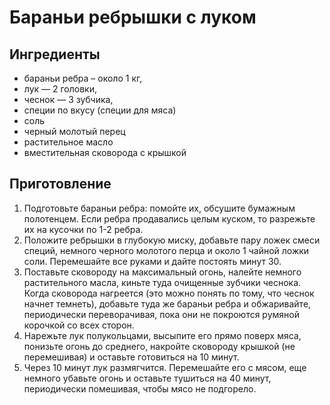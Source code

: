 # Бараньи ребрышки с луком

## Ингредиенты
+ бараньи ребра – около 1 кг,
+ лук — 2 головки,
+ чеснок — 3 зубчика,
+ специи по вкусу (специи для мяса)
+ соль
+ черный молотый перец
+ растительное масло
+ вместительная сковорода с крышкой

## Приготовление
1. Подготовьте бараньи ребра: помойте их, обсушите бумажным полотенцем. Если ребра продавались целым куском, то разрежьте их на кусочки по 1-2 ребра.
2. Положите ребрышки в глубокую миску, добавьте пару ложек смеси специй, немного черного молотого перца и около 1 чайной ложки соли. Перемешайте все руками и дайте постоять минут 30.
3. Поставьте сковороду на максимальный огонь, налейте немного растительного масла, киньте туда очищенные зубчики чеснока. Когда сковорода нагреется (это можно понять по тому, что чеснок начнет темнеть), добавьте туда же бараньи ребра и обжаривайте, периодически переворачивая, пока они не покроются румяной корочкой со всех сторон.
4. Нарежьте лук полукольцами, высыпите его прямо поверх мяса, понизьте огонь до среднего, накройте сковороду крышкой (не перемешивая) и оставьте готовиться на 10 минут.
5. Через 10 минут лук размягчится. Перемешайте его с мясом, еще немного убавьте огонь и оставьте тушиться на 40 минут, периодически помешивая, чтобы мясо не подгорело.
